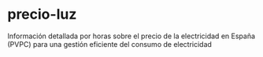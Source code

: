 # precio-luz
Información detallada por horas sobre el precio de la electricidad en España (PVPC) para una gestión eficiente del consumo de electricidad
